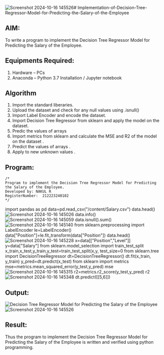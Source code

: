 ![Screenshot 2024-10-16 145526](https://github.com/user-attachments/assets/4327a4b0-0d4d-4038-a236-a32f5817fc9a)# Implementation-of-Decision-Tree-Regressor-Model-for-Predicting-the-Salary-of-the-Employee

## AIM:
To write a program to implement the Decision Tree Regressor Model for Predicting the Salary of the Employee.

## Equipments Required:
1. Hardware – PCs
2. Anaconda – Python 3.7 Installation / Jupyter notebook

## Algorithm
1. Import the standard liberaries.
2. Upload the dataset and check for any null values using .isnull()
3. Import Label Encoder and encode the dataset.
4. Import Decision Tree Regressor from sklearn and apply the model on the dataset.
5. Predic the values of arrays
6. Import metrics from sklearn and calculate the MSE and R2 of the model on the dataset .
7. Predict the values of arrays .
8. Apply to new unknown values .

## Program:
```
/*
Program to implement the Decision Tree Regressor Model for Predicting the Salary of the Employee.
Developed by: NAKUL R
RegisterNumber:  212223240102
*/
```
import pandas as pd
data=pd.read_csv("/content/Salary.csv")
data.head()
![Screenshot 2024-10-16 145026](https://github.com/user-attachments/assets/dff567f9-817a-462b-8daf-1156ca441b00)
data.info()
![Screenshot 2024-10-16 145059](https://github.com/user-attachments/assets/1847cd9a-6115-49f2-8df7-1de033431922)
data.isnull().sum()
![Screenshot 2024-10-16 145140](https://github.com/user-attachments/assets/1234db82-1d52-4172-8d11-245f6c2a21ba)
from sklearn.preprocessing import LabelEncoder
le=LabelEncoder()
data["Position"]=le.fit_transform(data["Position"])
data.head()
![Screenshot 2024-10-16 145228](https://github.com/user-attachments/assets/4e185447-3a80-4ff9-836a-88ca776d97b4)
x=data[["Position","Level"]]
y=data["Salary"]
from sklearn.model_selection import train_test_split
x_train,x_test,y_train,y_test=train_test_split(x,y, test_size=0
from sklearn.tree import DecisionTreeRegressor
dt=DecisionTreeRegressor()
dt.fit(x_train, y_train)
y_pred=dt.predict(x_test)
from sklearn import metrics
mse=metrics.mean_squared_error(y_test,y_pred)
mse
![Screenshot 2024-10-16 145315](https://github.com/user-attachments/assets/cbf878cd-70c2-4444-a67c-ff84ab943b8e)
r2=metrics.r2_score(y_test,y_pred)
r2
![Screenshot 2024-10-16 145348](https://github.com/user-attachments/assets/488b46b1-a568-4a3e-9e33-419d46c9a3aa)
dt.predict([[5,6]])
## Output:
![Decision Tree Regressor Model for Predicting the Salary of the Employee](sam.png)
![Screenshot 2024-10-16 145526](https://github.com/user-attachments/assets/cb13a918-3e5a-4bde-997a-d823ad345de4)


## Result:
Thus the program to implement the Decision Tree Regressor Model for Predicting the Salary of the Employee is written and verified using python programming.
